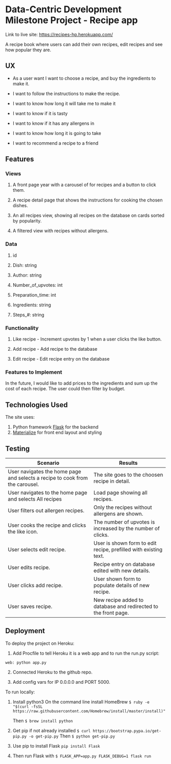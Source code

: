 # Data-Centric Development Milestone Project - Recipe app

Link to live site: https://recipes-hp.herokuapp.com/

A recipe book where users can add their own recipes, edit recipes and see how popular they are.

## UX

+ As a user want I want to choose a recipe, and buy the ingredients to make it.

+ I want to follow the instructions to make the recipe.

+ I want to know how long it will take me to make it

+ I want to know if it is tasty

+ I want to know if it has any allergens in

+ I want to know how long it is going to take

+ I want to recommend a recipe to a friend 


## Features

### Views

1. A front page year with a carousel of for recipes and a button to click them.

2. A recipe detail page that shows the instructions for cooking the chosen dishes.

3. An all recipes view, showing all recipes on the database on cards sorted by popularity.

4. A filtered view with recipes without allergens.

### Data

1. id

2. Dish: string

3. Author: string

3. Number_of_upvotes: int

4. Preparation_time: int

5. Ingredients: string

6. Steps_#: string

### Functionality

1. Like recipe - Increment upvotes by 1 when a user clicks the like button.

2. Add recipe - Add recipe to the database

3. Edit recipe - Edit recipe entry on the database

### Features to Implement

In the future, I would like to add prices to the ingredients and sum up the cost of each recipe. The user could then filter by budget.

## Technologies Used

The site uses:

1. Python framework [Flask](http://flask.pocoo.org/) for the backend
2. [Materialize](https://materializecss.com/) for front end layout and styling


## Testing

| Scenario                                                                     | Results                                                          |
|------------------------------------------------------------------------------|------------------------------------------------------------------|
| User navigates the home page and selects a recipe to cook from the carousel. | The site goes to the choosen recipe in detail.                   |
| User navigates to the home page and selects All recipes                      | Load page showing all recipes.                                   |
| User filters out allergen recipes.                                           | Only the recipes without allergens are shown.                    |
| User cooks the recipe and clicks the like icon.                              | The number of upvotes is increased by the number of clicks.      |
| User selects edit recipe.                                                    | User is shown form to edit recipe, prefilled with existing text. |
| User edits recipe.                                                           | Recipe entry on database edited with new details.                |
| User clicks add recipe.                                                      | User shown form to populate details of new recipe.               |
| User saves recipe.                                                           | New recipe added to database and redirected to the front page.   |


## Deployment

To deploy the project on Heroku:

1. Add Procfile to tell Heroku it is a web app and to run the run.py script:

```web: python app.py```

2. Connected Heroku to the github repo.

3. Add config vars for IP 0.0.0.0 and PORT 5000.


To run locally:

1. Install python3
   On the command line install HomeBrew
   ```$ ruby -e "$(curl -fsSL https://raw.githubusercontent.com/Homebrew/install/master/install)"```

   Then 
   ```$ brew install python```

2. Get pip if not already installed
```$ curl https://bootstrap.pypa.io/get-pip.py -o get-pip.py```
Then
```$ python get-pip.py```

3. Use pip to install Flask
   ```pip install Flask```

4. Then run Flask with 
```$ FLASK_APP=app.py FLASK_DEBUG=1 flask run```

